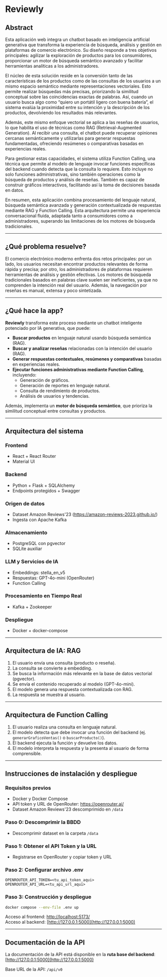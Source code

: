 # Reviewly

## Abstract

Esta aplicación web integra un chatbot basado en inteligencia artificial generativa que transforma la experiencia de búsqueda, análisis y gestión en plataformas de comercio electrónico. Su diseño responde a tres objetivos principales: agilizar la exploración de productos para los consumidores, proporcionar un motor de búsqueda semántico avanzado y facilitar herramientas analíticas a los administradores.

El núcleo de esta solución reside en la conversión tanto de las características de los productos como de las consultas de los usuarios a un mismo espacio semántico mediante representaciones vectoriales. Esto permite realizar búsquedas más precisas, priorizando la similitud conceptual sobre las coincidencias exactas de palabras. Así, cuando un usuario busca algo como “quiero un portátil ligero con buena batería”, el sistema evalúa la proximidad entre su intención y la descripción de los productos, devolviendo los resultados más relevantes.

Además, este mismo enfoque vectorial se aplica a las reseñas de usuarios, lo que habilita el uso de técnicas como RAG (Retrieval-Augmented Generation). Al recibir una consulta, el chatbot puede recuperar opiniones cercanas semánticamente y utilizarlas para generar respuestas fundamentadas, ofreciendo resúmenes o comparativas basadas en experiencias reales.

Para gestionar estas capacidades, el sistema utiliza Function Calling, una técnica que permite al modelo de lenguaje invocar funciones específicas del backend cuando detecta que la consulta lo requiere. Esto incluye no solo funciones administrativas, sino también operaciones como la búsqueda de productos y análisis de reseñas. También es capaz de construir gráficos interactivos, facilitando así la toma de decisiones basada en datos.

En resumen, esta aplicación combina procesamiento del lenguaje natural, búsqueda semántica avanzada y generación contextualizada de respuestas mediante RAG y Function Calling. Esta arquitectura permite una experiencia conversacional fluida, adaptada tanto a consumidores como a administradores, superando las limitaciones de los motores de búsqueda tradicionales.

---

## ¿Qué problema resuelve?

El comercio electrónico moderno enfrenta dos retos principales: por un lado, los usuarios necesitan encontrar productos relevantes de forma rápida y precisa; por otro, los administradores de plataformas requieren herramientas de análisis y gestión efectivas. Los motores de búsqueda tradicionales basados en palabras clave suelen ser ineficientes, ya que no comprenden la intención real del usuario. Además, la navegación por reseñas es manual, extensa y poco sintetizada.

---

## ¿Qué hace la app?

**Reviewly** transforma este proceso mediante un chatbot inteligente potenciado por IA generativa, que puede:

- **Buscar productos** en lenguaje natural usando búsqueda semántica (RAG).
- **Buscar y analizar reseñas** relacionadas con la intención del usuario (RAG).
- **Generar respuestas contextuales, resúmenes y comparativas** basadas en experiencias reales.
- **Ejecutar funciones administrativas mediante Function Calling**, incluyendo:
  - Generación de gráficos.
  - Generación de reportes en lenguaje natural.
  - Consulta de rendimiento de productos.
  - Análisis de usuarios y tendencias.

Además, implementa un **motor de búsqueda semántico**, que prioriza la similitud conceptual entre consultas y productos.

---

## Arquitectura del sistema

### Frontend
- React + React Router
- Material UI

### Backend
- Python + Flask + SQLAlchemy
- Endpoints protegidos + Swagger

### Origen de datos
- Dataset Amazon Reviews'23 (https://amazon-reviews-2023.github.io/)
- Ingesta con Apache Kafka

### Almacenamiento
- PostgreSQL con pgvector
- SQLite auxiliar

### LLM y Servicios de IA
- Embeddings: stella_en_v5
- Respuestas: GPT-4o-mini (OpenRouter)
- Function Calling

### Procesamiento en Tiempo Real
- Kafka + Zookeeper

### Despliegue
- Docker + docker-compose

---

## Arquitectura de IA: RAG

1. El usuario envía una consulta (producto o reseña).
2. La consulta se convierte a embedding.
3. Se busca la información más relevante en la base de datos vectorial (pgvector).
4. Se envía el contenido recuperado al modelo (GPT-4o-mini).
5. El modelo genera una respuesta contextualizada con RAG.
6. La respuesta se muestra al usuario.

---

## Arquitectura de Function Calling

1. El usuario realiza una consulta en lenguaje natural.
2. El modelo detecta que debe invocar una función del backend (ej. `generarGraficoVentas()` o `buscarProducto()`).
3. El backend ejecuta la función y devuelve los datos.
4. El modelo interpreta la respuesta y la presenta al usuario de forma comprensible.

---

## Instrucciones de instalación y despliegue

### Requisitos previos
- Docker y Docker Compose
- API token y URL de OpenRouter: https://openrouter.ai/
- Dataset Amazon Reviews'23 descomprimido en `/data`

### Paso 0: Descomprimir la BBDD
- Descomprimir dataset en la carpeta `/data`

### Paso 1: Obtener el API Token y la URL
- Registrarse en OpenRouter y copiar token y URL

### Paso 2: Configurar archivo .env
```env
OPENROUTER_API_TOKEN=<tu_api_token_aqui>
OPENROUTER_API_URL=<tu_api_url_aqui>
```

### Paso 3: Construcción y despliegue
```bash
docker compose --env-file .env up
```

Acceso al frontend: [http://localhost:5173/](http://localhost:5173/)  
Acceso al backend: [http://127.0.0.1:5000](http://127.0.0.1:5000)

---

## Documentación de la API

La documentación de la API está disponible en la **ruta base del backend**:  
[http://127.0.0.1:5000](http://127.0.0.1:5000)

Base URL de la API: `/api/v0`
